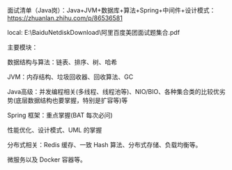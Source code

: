  面试清单（Java岗）：Java+JVM+数据库+算法+Spring+中间件+设计模式：https://zhuanlan.zhihu.com/p/86536581 

local: E:\BaiduNetdiskDownload\阿里百度美团面试题集合.pdf



主要模块：

数据结构与算法：链表、排序、树、哈希

JVM：内存结构、垃圾回收器、回收算法、GC

Java高级：并发编程相关(多线程、线程池等)、NIO/BIO、各种集合类的比较优劣势(底层数据结构也要掌握，特别是扩容等)等

Spring 框架：重点掌握(BAT 每次必问) 

性能优化、设计模式、UML 的掌握 

分布式相关：Redis 缓存、一致 Hash 算法、分布式存储、负载均衡等。 

微服务以及 Docker 容器等。 